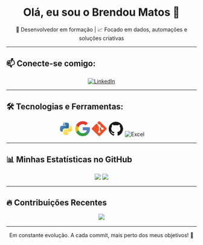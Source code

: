 <h1 align="center">Olá, eu sou o Brendou Matos 👋</h1>

<p align="center">
  🚀 Desenvolvedor em formação | 📈 Focado em dados, automações e soluções criativas
</p>

---

<h2>📫 Conecte-se comigo:</h2>

<p align="center">
  <a href="https://www.linkedin.com/in/brendoumatos/" target="_blank">
    <img alt="LinkedIn" src="https://img.shields.io/badge/LinkedIn-0077B5?style=for-the-badge&logo=linkedin&logoColor=white"/>
  </a>
</p>

---

<h2>🛠️ Tecnologias e Ferramentas:</h2>

<p align="center">
  <img src="https://raw.githubusercontent.com/devicons/devicon/master/icons/python/python-original.svg" alt="Python" width="40" height="40"/>
  <img src="https://raw.githubusercontent.com/devicons/devicon/master/icons/google/google-original.svg" alt="Google Apps Script" width="40" height="40"/>
  <img src="https://raw.githubusercontent.com/devicons/devicon/master/icons/git/git-original.svg" alt="Git" width="40" height="40"/>
  <img src="https://raw.githubusercontent.com/devicons/devicon/master/icons/github/github-original.svg" alt="GitHub" width="40" height="40"/>
  <img src="https://img.icons8.com/color/48/000000/microsoft-excel-2019--v1.png" alt="Excel" width="40" height="40"/>
</p>

---

<h2>📊 Minhas Estatísticas no GitHub</h2>

<p align="center">
  <img src="https://readme-stats-git-master-brendou-matos-projects.vercel.app/api?username=brendoumatos&show_icons=true&theme=dark" height="180em"/>
  <img src="https://readme-stats-git-master-brendou-matos-projects.vercel.app/api/top-langs/?username=brendoumatos&layout=compact&theme=dark" height="180em"/>
</p>

---

<h2>🔥 Contribuições Recentes</h2>

<p align="center">
  <img src="https://github-readme-streak-stats.herokuapp.com/?user=brendoumatos&theme=dark" height="180em"/>
</p>

---

<p align="center">
  Em constante evolução. A cada commit, mais perto dos meus objetivos! 🚀
</p>
